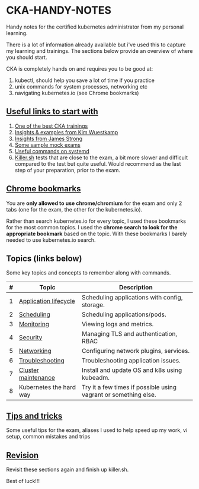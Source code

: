 # CKA-HANDY-NOTES
Handy notes for the certified kubernetes administrator from my personal learning.

There is a lot of information already available but i've used this to capture my learning and trainings. The sections 
below provide an overview of where you should start. 

CKA is completely hands on and requires you to be good at:

1. kubectl, should help you save a lot of time if you practice
2. unix commands for system processes, networking etc
3. navigating kubernetes.io (see Chrome bookmarks)

## [Useful links to start with](useful-links.adoc)

1. [One of the best CKA trainings](https://www.udemy.com/course/certified-kubernetes-administrator-with-practice-tests/)
2. [Insights & examples from Kim Wuestkamp](https://levelup.gitconnected.com/kubernetes-cka-example-questions-practical-challenge-86318d85b4d)
3. [Insights from James Strong](https://www.contino.io/insights/the-ultimate-guide-to-passing-the-cka-exam)
4. [Some sample mock exams](https://github.com/g3rzi/CKA)
5. [Useful commands on systemd](https://www.digitalocean.com/community/tutorials/systemd-essentials-working-with-services-units-and-the-journal)
6. [Killer.sh](https://killer.sh/) tests that are close to the exam, a bit more slower and difficult compared to the test but quite useful. 
Would recommend as the last step of your preparation, prior to the exam.

## [Chrome bookmarks](chrome-bookmarks.html) 
You are **only allowed to use chrome/chromium** for the exam and only 2 tabs (one for the exam, the other for the kubernetes.io).

Rather than search kubernetes.io for every topic, I used these bookmarks for the most common topics. I 
used the **chrome search to look for the appropriate bookmark** based on the topic. 
With these bookmarks I barely needed to use kubernetes.io search.

## Topics (links below) 
Some key topics and concepts to remember along with commands.

| #   | Topic | Description |
| --- | ----- | ----        |
|  1   | [Application lifecycle](application-lifecycle.adoc) | Scheduling applications with config, storage. |
|  2   | [Scheduling](scheduling.adoc) | Scheduling applications/pods. |
|  3   | [Monitoring](monitoring.adoc) | Viewing logs and metrics. |
|  4   | [Security](monitoring.adoc) | Managing TLS and authentication, RBAC |
|  5   | [Networking](networking.adoc) | Configuring network plugins, services. |
|  6   | [Troubleshooting](troubleshooting.adoc) | Troubleshooting application issues. |
|  7   | [Cluster maintenance](cluster-maintenance.adoc) | Install and update OS and k8s using kubeadm. |
|  8   | Kubernetes the hard way | Try it a few times if possible using vagrant or something else. |

## [Tips and tricks](tips-and-tricks.adoc) 
Some useful tips for the exam, aliases I used to help speed up my work, vi setup, common mistakes and trips

## [Revision](revision.adoc) 
Revisit these sections again and finish up killer.sh.

Best of luck!!!